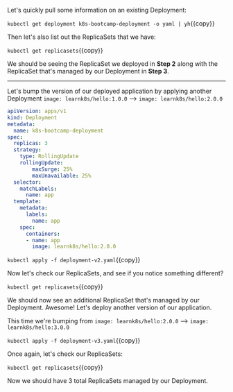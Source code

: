 Let's quickly pull some information on an existing Deployment:

`kubectl get deployment k8s-bootcamp-deployment -o yaml | yh`{{copy}}

Then let's also list out the ReplicaSets that we have:

`kubectl get replicasets`{{copy}}

We should be seeing the ReplicaSet we deployed in **Step 2** along with the ReplicaSet that's managed by our Deployment in **Step 3**.

---

Let's bump the version of our deployed application by applying another Deployment `image: learnk8s/hello:1.0.0` --> `image: learnk8s/hello:2.0.0`

```yml
apiVersion: apps/v1
kind: Deployment
metadata:
  name: k8s-bootcamp-deployment
spec:
  replicas: 3
  strategy:
    type: RollingUpdate
    rollingUpdate:
        maxSurge: 25%
        maxUnavailable: 25%  
  selector:
    matchLabels:
      name: app
  template:
    metadata:
      labels:
        name: app
    spec:
      containers:
      - name: app
        image: learnk8s/hello:2.0.0
```

`kubectl apply -f deployment-v2.yaml`{{copy}}

Now let's check our ReplicaSets, and see if you notice something different?

`kubectl get replicasets`{{copy}}

We should now see an additional ReplicaSet that's managed by our Deployment. Awesome! Let's deploy another version of our application.

This time we're bumping from `image: learnk8s/hello:2.0.0` --> `image: learnk8s/hello:3.0.0`

`kubectl apply -f deployment-v3.yaml`{{copy}}

Once again, let's check our ReplicaSets:

`kubectl get replicasets`{{copy}}

Now we should have 3 total ReplicaSets managed by our Deployment.
